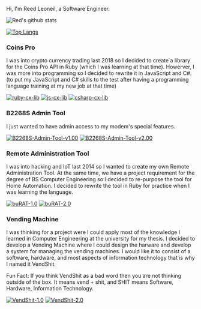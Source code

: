Hi, I'm Reed Leoneil, a Software Engineer.

![Red's github stats](https://github-readme-stats.vercel.app/api?username=reedleoneil&count_private=true&show_icons=true&theme=graywhite)

[![Top Langs](https://github-readme-stats.vercel.app/api/top-langs/?username=reedleoneil&layout=compact)](https://github-readme-stats.vercel.app/api/top-langs/?username=reedleoneil&layout=compact)

### Coins Pro
I was into crypto currency trading last 2018 so I decided to create a library for the Coins Pro API in Ruby (which I was learning at that time). Howerver, I was more into programming so I decided to rewrite it in JavaScript and C#. (to put my JavaScript and C# skills to the test after having a programming language training at my new job at that time)

<div>
  <a href="https://github.com/reedleoneil/ruby-cx-lib"><img title="ruby-cx-lib" src="https://github-readme-stats.vercel.app/api/pin/?username=reedleoneil&repo=ruby-cx-lib"></a>
  <a href="https://github.com/reedleoneil/js-cx-lib"><img title="js-cx-lib" src="https://github-readme-stats.vercel.app/api/pin/?username=reedleoneil&repo=js-cx-lib"></a>
  <a href="https://github.com/reedleoneil/csharp-cx-lib"><img title="csharp-cx-lib" src="https://github-readme-stats.vercel.app/api/pin/?username=reedleoneil&repo=csharp-cx-lib"></a>
</div>

### B2268S Admin Tool
I just wanted to have admin access to my modem's special features.

<div>
  <a href="https://github.com/reedleoneil/B2268S-Admin-Tool-v1.00"><img title="B2268S-Admin-Tool-v1.00" src="https://github-readme-stats.vercel.app/api/pin/?username=reedleoneil&repo=B2268S-Admin-Tool-v1.00"></a>
  <a href="https://github.com/reedleoneil/B2268S-Admin-Tool-v2.00"><img title="B2268S-Admin-Tool-v2.00" src="https://github-readme-stats.vercel.app/api/pin/?username=reedleoneil&repo=B2268S-Admin-Tool-v2.00"></a>
</div>

### Remote Administration Tool
I was into hacking and IoT last 2014 so I wanted to create my own Remote Administration Tool. At the same time, we have a project requirement for the degree of BS Computer Engineering so I decided to re-purpose the tool for Home Automation. I decided to rewrite the tool in Ruby for practice when I was learning the language.

<div>
  <a href="https://github.com/reedleoneil/buRAT-1.0"><img title="buRAT-1.0" src="https://github-readme-stats.vercel.app/api/pin/?username=reedleoneil&repo=buRAT-1.0"></a>
  <a href="https://github.com/reedleoneil/buRAT-2.0"><img title="buRAT-2.0" src="https://github-readme-stats.vercel.app/api/pin/?username=reedleoneil&repo=buRAT-2.0"></a>
</div>

### Vending Machine
I was thinking for a project were I could apply most of the knowledge I learned in Computer Engineering at the university for my thesis. I decided to develop a Vending Machine where I could design the harware and develop a system for managing the vending machines. I would like it to consist of a software, hardware, and most aspects of information technology that is why I named it VendShit.

Fun Fact: If you think VendShit as a bad word then you are not thinking outside of the box. It means vend + shit, and SHIT means Software, Hardware, Information Technology.

<div>
  <a href="https://github.com/reedleoneil/VendShit-1.0"><img title="VendShit-1.0" src="https://github-readme-stats.vercel.app/api/pin/?username=reedleoneil&repo=VendShit-1.0"></a>
  <a href="https://github.com/reedleoneil/VendShit-2.0"><img title="VendShit-2.0" src="https://github-readme-stats.vercel.app/api/pin/?username=reedleoneil&repo=VendShit-2.0"></a>
<div>

